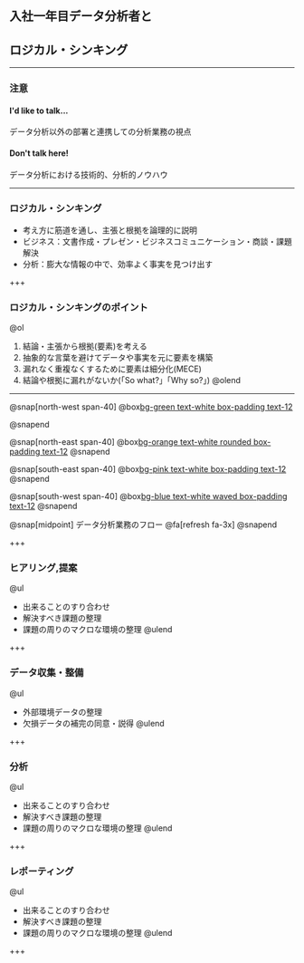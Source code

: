 ## 入社一年目データ分析者と
## ロジカル・シンキング

---
### 注意
#### I'd like to talk...
データ分析以外の部署と連携しての分析業務の視点

#### Don't talk here!
データ分析における技術的、分析的ノウハウ

---

### ロジカル・シンキング
- 考え方に筋道を通し、主張と根拠を論理的に説明
- ビジネス：文書作成・プレゼン・ビジネスコミュニケーション・商談・課題解決
- 分析：膨大な情報の中で、効率よく事実を見つけ出す

+++

### ロジカル・シンキングのポイント

@ol
1. 結論・主張から根拠(要素)を考える
2. 抽象的な言葉を避けてデータや事実を元に要素を構築
3. 漏れなく重複なくするために要素は細分化(MECE)
4. 結論や根拠に漏れがないか(「So what?」「Why so?」)
@olend

---

@snap[north-west span-40]
@box[bg-green text-white box-padding text-12](ヒアリング・提案)

@snapend

@snap[north-east span-40]
@box[bg-orange text-white rounded box-padding text-12](データ収集・整備)
@snapend

@snap[south-east span-40]
@box[bg-pink text-white box-padding text-12](分析)
@snapend

@snap[south-west span-40]
@box[bg-blue text-white waved box-padding text-12](レポーティング)
@snapend

@snap[midpoint]
データ分析業務のフロー
@fa[refresh fa-3x]
@snapend

+++

### ヒアリング,提案

@ul
- 出来ることのすり合わせ
- 解決すべき課題の整理
- 課題の周りのマクロな環境の整理
@ulend

+++

### データ収集・整備

@ul
- 外部環境データの整理
- 欠損データの補完の同意・説得
@ulend

+++

### 分析

@ul
- 出来ることのすり合わせ
- 解決すべき課題の整理
- 課題の周りのマクロな環境の整理
@ulend

+++

### レポーティング

@ul
- 出来ることのすり合わせ
- 解決すべき課題の整理
- 課題の周りのマクロな環境の整理
@ulend

+++
